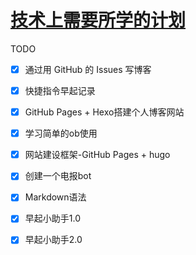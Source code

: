 # [技术上需要所学的计划](https://github.com/Vitowong00/gitblog/issues/14)

TODO
- [x] 通过用 GitHub 的 Issues 写博客
- [x] 快捷指令早起记录
- [x] GitHub Pages + Hexo搭建个人博客网站
- [x] 学习简单的ob使用
- [x] 网站建设框架-GitHub Pages + hugo
- [x] 创建一个电报bot
- [x] Markdown语法
- [x] 早起小助手1.0
- [x] 早起小助手2.0


